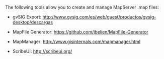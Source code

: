 The following tools allow you to create and manage MapServer .map files:

- gvSIG Export: http://www.gvsig.com/es/web/guest/productos/gvsig-desktop/descargas

- MapFile Generator: https://github.com/jbelien/MapFile-Generator

- MapManager: http://www.gisinternals.com/mapmanager.html

- ScribeUI: http://scribeui.org/

 